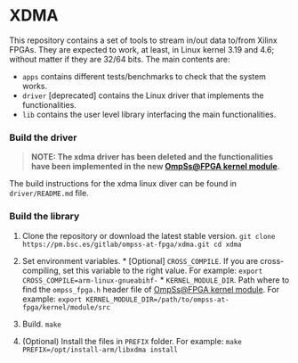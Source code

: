 # XDMA

This repository contains a set of tools to stream in/out data to/from Xilinx FPGAs.
They are expected to work, at least, in Linux kernel 3.19 and 4.6; without matter if they are 32/64 bits.
The main contents are:
 - `apps` contains different tests/benchmarks to check that the system works.
 - `driver` [deprecated] contains the Linux driver that implements the functionalities.
 - `lib` contains the user level library interfacing the main functionalities.

### Build the driver

> **NOTE: The xdma driver has been deleted and the functionalities have been implemented in the new [OmpSs@FPGA kernel module](https://pm.bsc.es/gitlab/ompss-at-fpga/ompss-at-fpga-kernel-module).**

The build instructions for the xdma linux diver can be found in `driver/README.md` file.

### Build the library
  1. Clone the repository or download the latest stable version.
    ```
    git clone https://pm.bsc.es/gitlab/ompss-at-fpga/xdma.git
    cd xdma
    ```

  2. Set environment variables.
    * [Optional] `CROSS_COMPILE`. If you are cross-compiling, set this variable to the right value. For example:
    ```
    export CROSS_COMPILE=arm-linux-gnueabihf-
    ```
    * `KERNEL_MODULE_DIR`. Path where to find the `ompss_fpga.h` header file of [OmpSs@FPGA kernel module](https://pm.bsc.es/gitlab/ompss-at-fpga/ompss-at-fpga-kernel-module). For example:
    ```
    export KERNEL_MODULE_DIR=/path/to/ompss-at-fpga/kernel/module/src
    ```

  3. Build.
    ```
    make
    ```

  4. (Optional) Install the files in `PREFIX` folder. For example:
    ```
    make PREFIX=/opt/install-arm/libxdma install
    ```
